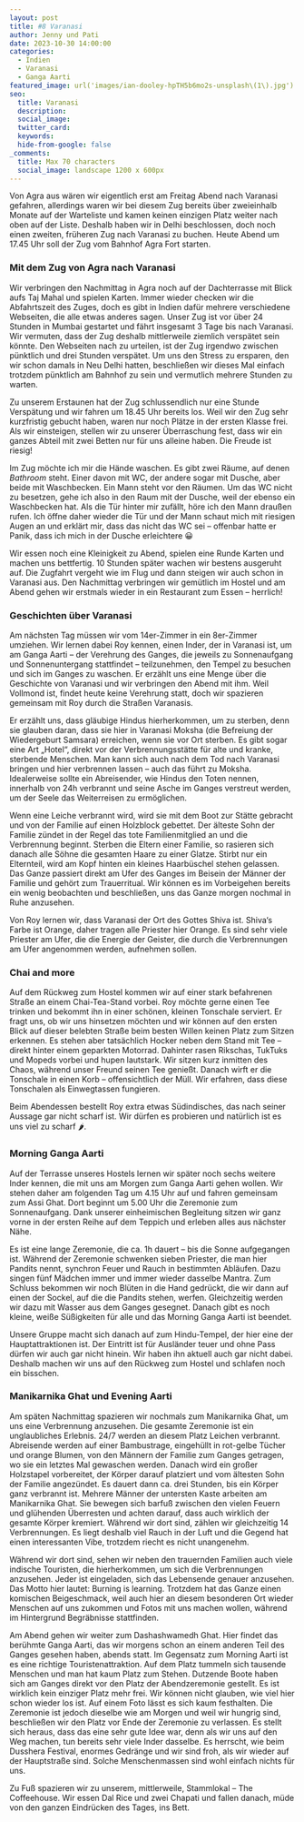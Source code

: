 ```yaml
---
layout: post
title: #8 Varanasi
author: Jenny und Pati
date: 2023-10-30 14:00:00
categories:
  - Indien
  - Varanasi
  - Ganga Aarti
featured_image: url('images/ian-dooley-hpTH5b6mo2s-unsplash\(1\).jpg')
seo:
  title: Varanasi
  description:
  social_image:
  twitter_card:
  keywords:
  hide-from-google: false
_comments:
  title: Max 70 characters
  social_image: landscape 1200 x 600px
---
```

<!-- links fehlen -->
Von Agra aus wären wir eigentlich erst am Freitag Abend nach Varanasi gefahren, allerdings waren wir bei diesem Zug bereits über zweieinhalb Monate auf der Warteliste und kamen keinen einzigen Platz weiter nach oben auf der Liste. Deshalb haben wir in Delhi beschlossen, doch noch einen zweiten, früheren Zug nach Varanasi zu buchen. Heute Abend um 17.45 Uhr soll der Zug vom Bahnhof Agra Fort starten.

### Mit dem Zug von Agra nach Varanasi

Wir verbringen den Nachmittag in Agra noch auf der Dachterrasse mit Blick aufs Taj Mahal und spielen Karten. Immer wieder checken wir die Abfahrtszeit des Zuges, doch es gibt in Indien dafür mehrere verschiedene Webseiten, die alle etwas anderes sagen. Unser Zug ist vor über 24 Stunden in Mumbai gestartet und fährt insgesamt 3 Tage bis nach Varanasi. Wir vermuten, dass der Zug deshalb mittlerweile ziemlich verspätet sein könnte. Den Webseiten nach zu urteilen, ist der Zug irgendwo zwischen pünktlich und drei Stunden verspätet. Um uns den Stress zu ersparen, den wir schon damals in Neu Delhi hatten, beschließen wir dieses Mal einfach trotzdem pünktlich am Bahnhof zu sein und vermutlich mehrere Stunden zu warten.

Zu unserem Erstaunen hat der Zug schlussendlich nur eine Stunde Verspätung und wir fahren um 18.45 Uhr bereits los. Weil wir den Zug sehr kurzfristig gebucht haben, waren nur noch Plätze in der ersten Klasse frei. Als wir einsteigen, stellen wir zu unserer Überraschung fest, dass wir ein ganzes Abteil mit zwei Betten nur für uns alleine haben. Die Freude ist riesig! 

<!-- 2img -->

Im Zug möchte ich mir die Hände waschen. Es gibt zwei Räume, auf denen *Bathroom* steht. Einer davon mit WC, der andere sogar mit Dusche, aber beide mit Waschbecken. Ein Mann steht vor den Räumen. Um das WC nicht zu besetzen, gehe ich also in den Raum mit der Dusche, weil der ebenso ein Waschbecken hat. Als die Tür hinter mir zufällt, höre ich den Mann draußen rufen. Ich öffne daher wieder die Tür und der Mann schaut mich mit riesigen Augen an und erklärt mir, dass das nicht das WC sei – offenbar hatte er Panik, dass ich mich in der Dusche erleichtere 😀 

Wir essen noch eine Kleinigkeit zu Abend, spielen eine Runde Karten und machen uns bettfertig. 10 Stunden später wachen wir bestens ausgeruht auf. Die Zugfahrt vergeht wie im Flug und dann steigen wir auch schon in Varanasi aus. Den Nachmittag verbringen wir gemütlich im Hostel und am Abend gehen wir erstmals wieder in ein Restaurant zum Essen – herrlich!

### Geschichten über Varanasi

Am nächsten Tag müssen wir vom 14er-Zimmer in ein 8er-Zimmer umziehen. Wir lernen dabei Roy kennen, einen Inder, der in Varanasi ist, um am Ganga Aarti – der Verehrung des Ganges, die jeweils zu Sonnenaufgang und Sonnenuntergang stattfindet – teilzunehmen, den Tempel zu besuchen und sich im Ganges zu waschen. Er erzählt uns eine Menge über die Geschichte von Varanasi und wir verbringen den Abend mit ihm. Weil Vollmond ist, findet heute keine Verehrung statt, doch wir spazieren gemeinsam mit Roy durch die Straßen Varanasis.

<!-- 1img -->

Er erzählt uns, dass gläubige Hindus hierherkommen, um zu sterben, denn sie glauben daran, dass sie hier in Varanasi Moksha (die Befreiung der Wiedergeburt Samsara) erreichen, wenn sie vor Ort sterben. Es gibt sogar eine Art „Hotel“, direkt vor der Verbrennungsstätte für alte und kranke, sterbende Menschen. Man kann sich auch nach dem Tod nach Varanasi bringen und hier verbrennen lassen – auch das führt zu Moksha. Idealerweise sollte ein Abreisender, wie Hindus den Toten nennen, innerhalb von 24h verbrannt und seine Asche im Ganges verstreut werden, um der Seele das Weiterreisen zu ermöglichen. 

Wenn eine Leiche verbrannt wird, wird sie mit dem Boot zur Stätte gebracht und von der Familie auf einen Holzblock gebettet. Der älteste Sohn der Familie zündet in der Regel das tote Familienmitglied an und die Verbrennung beginnt. Sterben die Eltern einer Familie, so rasieren sich danach alle Söhne die gesamten Haare zu einer Glatze. Stirbt nur ein Elternteil, wird am Kopf hinten ein kleines Haarbüschel stehen gelassen. Das Ganze passiert direkt am Ufer des Ganges im Beisein der Männer der Familie und gehört zum Trauerritual. Wir können es im Vorbeigehen bereits ein wenig beobachten und beschließen, uns das Ganze morgen nochmal in Ruhe anzusehen. 

Von Roy lernen wir, dass Varanasi der Ort des Gottes Shiva ist. Shiva‘s Farbe ist Orange, daher tragen alle Priester hier Orange. Es sind sehr viele Priester am Ufer, die die Energie der Geister, die durch die Verbrennungen am Ufer angenommen werden, aufnehmen sollen. 

<!-- 1img -->

### Chai and more

Auf dem Rückweg zum Hostel kommen wir auf einer stark befahrenen Straße an einem Chai-Tea-Stand vorbei. Roy möchte gerne einen Tee trinken und bekommt ihn in einer schönen, kleinen Tonschale serviert. Er fragt uns, ob wir uns hinsetzen möchten und wir können auf den ersten Blick auf dieser belebten  Straße beim besten Willen keinen Platz zum Sitzen erkennen. Es stehen aber tatsächlich Hocker neben dem Stand mit Tee – direkt hinter einem geparkten Motorrad. Dahinter rasen Rikschas, TukTuks und Mopeds vorbei und hupen lautstark. Wir sitzen kurz inmitten des Chaos, während unser Freund seinen Tee genießt. Danach wirft er die Tonschale in einen Korb – offensichtlich der Müll. Wir erfahren, dass diese Tonschalen als Einwegtassen fungieren. 

<!-- 2img -->

Beim Abendessen bestellt Roy extra etwas Südindisches, das nach seiner Aussage gar nicht scharf ist. Wir dürfen es probieren und natürlich ist es uns viel zu scharf 🌶️. 

### Morning Ganga Aarti

Auf der Terrasse unseres Hostels lernen wir später noch sechs weitere Inder kennen, die mit uns am Morgen zum Ganga Aarti gehen wollen. Wir stehen daher am folgenden Tag um 4.15 Uhr auf und fahren gemeinsam zum Assi Ghat. Dort beginnt um 5.00 Uhr die Zeremonie zum Sonnenaufgang. Dank unserer einheimischen Begleitung sitzen wir ganz vorne in der ersten Reihe auf dem Teppich und erleben alles aus nächster Nähe.

Es ist eine lange Zeremonie, die ca. 1h dauert – bis die Sonne aufgegangen ist. Während der Zeremonie schwenken sieben Priester, die man hier Pandits nennt, synchron Feuer und Rauch in bestimmten Abläufen. Dazu singen fünf Mädchen immer und immer wieder dasselbe Mantra. Zum Schluss bekommen wir noch Blüten in die Hand gedrückt, die wir dann auf einen der Sockel, auf die die Pandits stehen, werfen. Gleichzeitig werden wir dazu mit Wasser aus dem Ganges gesegnet. Danach gibt es noch kleine, weiße Süßigkeiten für alle und das Morning Ganga Aarti ist beendet.

<!-- 2 quer und 4img hoch -->

Unsere Gruppe macht sich danach auf zum Hindu-Tempel, der hier eine der Hauptattraktionen ist. Der Eintritt ist für Ausländer teuer und ohne Pass dürfen wir auch gar nicht hinein. Wir haben ihn aktuell auch gar nicht dabei. Deshalb machen wir uns auf den Rückweg zum Hostel und schlafen noch ein bisschen.

### Manikarnika Ghat und Evening Aarti

Am späten Nachmittag spazieren wir nochmals zum Manikarnika Ghat, um uns eine Verbrennung anzusehen. Die gesamte Zeremonie ist ein unglaubliches Erlebnis. 24/7 werden an diesem Platz Leichen verbrannt. Abreisende werden auf einer Bambustrage, eingehüllt in rot-gelbe Tücher und orange Blumen, von den Männern der Familie zum Ganges getragen, wo sie ein letztes Mal gewaschen werden. Danach wird ein großer Holzstapel vorbereitet, der Körper darauf platziert und vom ältesten Sohn der Familie angezündet. Es dauert dann ca. drei Stunden, bis ein Körper ganz verbrannt ist. Mehrere Männer der untersten Kaste arbeiten am Manikarnika Ghat. Sie bewegen sich barfuß zwischen den vielen Feuern und glühenden Überresten und achten darauf, dass auch wirklich der gesamte Körper kremiert. Während wir dort sind, zählen wir gleichzeitig 14 Verbrennungen. Es liegt deshalb viel Rauch in der Luft und die Gegend hat einen interessanten Vibe, trotzdem riecht es nicht unangenehm. 

Während wir dort sind, sehen wir neben den trauernden Familien auch viele indische Touristen, die hierherkommen, um sich die Verbrennungen anzusehen. Jeder ist eingeladen, sich das Lebensende genauer anzusehen. Das Motto hier lautet: Burning is learning. Trotzdem hat das Ganze einen komischen Beigeschmack, weil auch hier an diesem besonderen Ort wieder Menschen auf uns zukommen und Fotos mit uns machen wollen, während im Hintergrund Begräbnisse stattfinden.

<!-- 2img -->

Am Abend gehen wir weiter zum Dashashwamedh Ghat. Hier findet das berühmte Ganga Aarti, das wir morgens schon an einem anderen Teil des Ganges gesehen haben, abends statt. Im Gegensatz zum Morning Aarti ist es eine richtige Touristenattraktion. Auf dem Platz tummeln sich tausende Menschen und man hat kaum Platz zum Stehen. Dutzende Boote haben sich am Ganges direkt vor den Platz der Abendzeremonie gestellt. Es ist wirklich kein einziger Platz mehr frei. Wir können nicht glauben, wie viel hier schon wieder los ist. Auf einem Foto lässt es sich kaum festhalten. Die Zeremonie ist jedoch dieselbe wie am Morgen und weil wir hungrig sind, beschließen wir den Platz vor Ende der Zeremonie zu verlassen. Es stellt sich heraus, dass das eine sehr gute Idee war, denn als wir uns auf den Weg machen, tun bereits sehr viele Inder dasselbe. Es herrscht, wie beim Dusshera Festival, enormes Gedränge und wir sind froh, als wir wieder auf der Hauptstraße sind. Solche Menschenmassen sind wohl einfach nichts für uns.

<!-- 1img -->
Zu Fuß spazieren wir zu unserem, mittlerweile, Stammlokal – The Coffeehouse. Wir essen Dal Rice und zwei Chapati und fallen danach, müde von den ganzen Eindrücken des Tages, ins Bett.